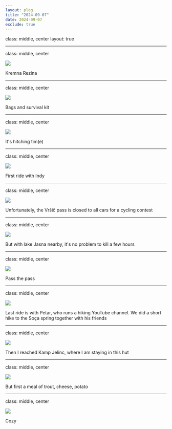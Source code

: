 ```yaml
---
layout: plog
title: "2024-09-07"
date: 2024-09-07
exclude: true
---
```


class: middle, center
layout: true

---

class: middle, center

<img class="plog-picture" src="{{ site.baseurl }}/img/plog/2024-09-07/01.jpg" />

Kremna Rezina

---

class: middle, center

<img class="plog-picture" src="{{ site.baseurl }}/img/plog/2024-09-07/02.jpg" />

Bags and survival kit

---

class: middle, center

<img class="plog-picture" src="{{ site.baseurl }}/img/plog/2024-09-07/03.jpg" />

It's hitching tim(e)

---

class: middle, center

<img class="plog-picture" src="{{ site.baseurl }}/img/plog/2024-09-07/04.jpg" />

First ride with Indy

---

class: middle, center

<img class="plog-picture" src="{{ site.baseurl }}/img/plog/2024-09-07/05.gif" />

Unfortunately, the Vršič pass is closed to all cars for a cycling contest

---

class: middle, center

<img class="plog-picture" src="{{ site.baseurl }}/img/plog/2024-09-07/06.jpg" />

But with lake Jasna nearby, it's no problem to kill a few hours

---

class: middle, center

<img class="plog-picture" src="{{ site.baseurl }}/img/plog/2024-09-07/07.jpg" />

Pass the pass

---

class: middle, center

<img class="plog-picture" src="{{ site.baseurl }}/img/plog/2024-09-07/08.jpg" />

Last ride is with Petar, who runs a hiking YouTube channel. We did a short hike to the Soça spring together with his friends

---

class: middle, center

<img class="plog-picture" src="{{ site.baseurl }}/img/plog/2024-09-07/09.jpg" />

Then I reached Kamp Jelinc, where I am staying in this hut

---

class: middle, center

<img class="plog-picture" src="{{ site.baseurl }}/img/plog/2024-09-07/10.jpg" />

But first a meal of trout, cheese, potato 

---

class: middle, center

<img class="plog-picture" src="{{ site.baseurl }}/img/plog/2024-09-07/11.jpg" />

Cozy

